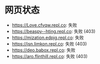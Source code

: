 # 网页状态
- https://Love.cfvqw.repl.co: 失败
- https://beaspy--hting.repl.co: 失败 (403)
- https://mization.edpjg.repl.co: 失败
- https://jsn.limkon.repl.co: 失败 (403)
- https://deo.babox.repl.co: 失败
- https://aro.flinthill.repl.co: 失败 (403)
